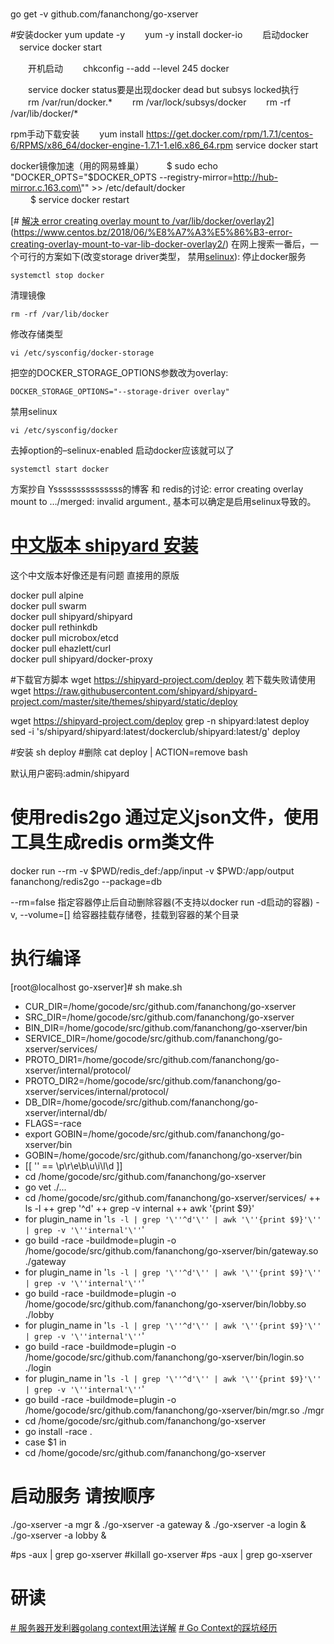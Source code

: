 #
go get -v github.com/fananchong/go-xserver

#安装docker
		yum update -y
　　yum -y install docker-io
　　启动docker
	　service docker start

　　开机启动
　　chkconfig --add --level 245 docker

　　service docker status要是出现docker dead but subsys locked执行
　　rm /var/run/docker.*
　　rm /var/lock/subsys/docker
　　rm -rf /var/lib/docker/*

rpm手动下载安装
　　yum install https://get.docker.com/rpm/1.7.1/centos-6/RPMS/x86_64/docker-engine-1.7.1-1.el6.x86_64.rpm
service docker start

docker镜像加速（用的网易蜂巢）
　　 $ sudo echo "DOCKER_OPTS=\"\$DOCKER_OPTS --registry-mirror=http://hub-mirror.c.163.com\"" >> /etc/default/docker  
　　 $ service docker restart




[# [解决 error creating overlay mount to /var/lib/docker/overlay2](https://www.centos.bz/2018/06/%e8%a7%a3%e5%86%b3-error-creating-overlay-mount-to-var-lib-docker-overlay2/)](https://www.centos.bz/2018/06/%E8%A7%A3%E5%86%B3-error-creating-overlay-mount-to-var-lib-docker-overlay2/)
在网上搜索一番后，一个可行的方案如下(改变storage driver类型， 禁用[selinux](https://www.centos.bz/tag/selinux/)):
停止docker服务
```
systemctl stop docker
```
清理镜像
```
rm -rf /var/lib/docker
```
修改存储类型
```
vi /etc/sysconfig/docker-storage
```
把空的DOCKER_STORAGE_OPTIONS参数改为overlay:
```
DOCKER_STORAGE_OPTIONS="--storage-driver overlay"
```
禁用selinux
```
vi /etc/sysconfig/docker
```
去掉option的–selinux-enabled
启动docker应该就可以了
```
systemctl start docker
```
方案抄自 Ysssssssssssssss的博客 和 redis的讨论: error creating overlay mount to …/merged: invalid argument., 基本可以确定是启用selinux导致的。


# [中文版本 shipyard 安装](https://www.fcwys.cc/archives/145.html)
这个中文版本好像还是有问题 直接用的原版


docker pull alpine  
docker pull swarm  
docker pull shipyard/shipyard  
docker pull rethinkdb  
docker pull microbox/etcd  
docker pull ehazlett/curl  
docker pull shipyard/docker-proxy

#下载官方脚本  wget https://shipyard-project.com/deploy 若下载失败请使用 wget https://raw.githubusercontent.com/shipyard/shipyard-project.com/master/site/themes/shipyard/static/deploy

wget https://shipyard-project.com/deploy
grep -n shipyard:latest deploy
sed -i 's/shipyard\/shipyard:latest/dockerclub\/shipyard:latest/g' deploy


#安装 sh deploy
#删除 cat deploy | ACTION=remove bash

默认用户密码:admin/shipyard


# 使用redis2go  通过定义json文件，使用工具生成redis orm类文件
docker run --rm -v $PWD/redis_def:/app/input -v $PWD:/app/output fananchong/redis2go --package=db

--rm=false 指定容器停止后自动删除容器(不支持以docker run -d启动的容器)
-v, --volume=[] 给容器挂载存储卷，挂载到容器的某个目录




# 执行编译

[root@localhost go-xserver]# sh make.sh 
+ CUR_DIR=/home/gocode/src/github.com/fananchong/go-xserver
+ SRC_DIR=/home/gocode/src/github.com/fananchong/go-xserver
+ BIN_DIR=/home/gocode/src/github.com/fananchong/go-xserver/bin
+ SERVICE_DIR=/home/gocode/src/github.com/fananchong/go-xserver/services/
+ PROTO_DIR1=/home/gocode/src/github.com/fananchong/go-xserver/internal/protocol/
+ PROTO_DIR2=/home/gocode/src/github.com/fananchong/go-xserver/services/internal/protocol/
+ DB_DIR=/home/gocode/src/github.com/fananchong/go-xserver/internal/db/
+ FLAGS=-race
+ export GOBIN=/home/gocode/src/github.com/fananchong/go-xserver/bin
+ GOBIN=/home/gocode/src/github.com/fananchong/go-xserver/bin
+ [[ '' == \p\r\e\b\u\i\l\d ]]
+ cd /home/gocode/src/github.com/fananchong/go-xserver
+ go vet ./...
+ cd /home/gocode/src/github.com/fananchong/go-xserver/services/
++ ls -l
++ grep '^d'
++ grep -v internal
++ awk '{print $9}'
+ for plugin_name in '`ls -l | grep '\''^d'\'' | awk '\''{print $9}'\'' | grep -v '\''internal'\''`'
+ go build -race -buildmode=plugin -o /home/gocode/src/github.com/fananchong/go-xserver/bin/gateway.so ./gateway
+ for plugin_name in '`ls -l | grep '\''^d'\'' | awk '\''{print $9}'\'' | grep -v '\''internal'\''`'
+ go build -race -buildmode=plugin -o /home/gocode/src/github.com/fananchong/go-xserver/bin/lobby.so ./lobby
+ for plugin_name in '`ls -l | grep '\''^d'\'' | awk '\''{print $9}'\'' | grep -v '\''internal'\''`'
+ go build -race -buildmode=plugin -o /home/gocode/src/github.com/fananchong/go-xserver/bin/login.so ./login
+ for plugin_name in '`ls -l | grep '\''^d'\'' | awk '\''{print $9}'\'' | grep -v '\''internal'\''`'
+ go build -race -buildmode=plugin -o /home/gocode/src/github.com/fananchong/go-xserver/bin/mgr.so ./mgr
+ cd /home/gocode/src/github.com/fananchong/go-xserver
+ go install -race .
+ case $1 in
+ cd /home/gocode/src/github.com/fananchong/go-xserver


# 启动服务 请按顺序
./go-xserver -a mgr &
./go-xserver -a gateway &
./go-xserver -a login &
./go-xserver -a lobby &

#ps -aux | grep go-xserver
#killall go-xserver
#ps -aux | grep go-xserver
#



# 研读
[# 服务器开发利器golang context用法详解](https://studygolang.com/articles/10155?fr=sidebar)
[# Go Context的踩坑经历](https://studygolang.com/articles/12566)
<!--stackedit_data:
eyJoaXN0b3J5IjpbLTE1OTQyOTQ5MjAsLTQ2MTg1NzM5MywtOD
k4MjMwNTE3LC02Nzc2NjExMDldfQ==
-->